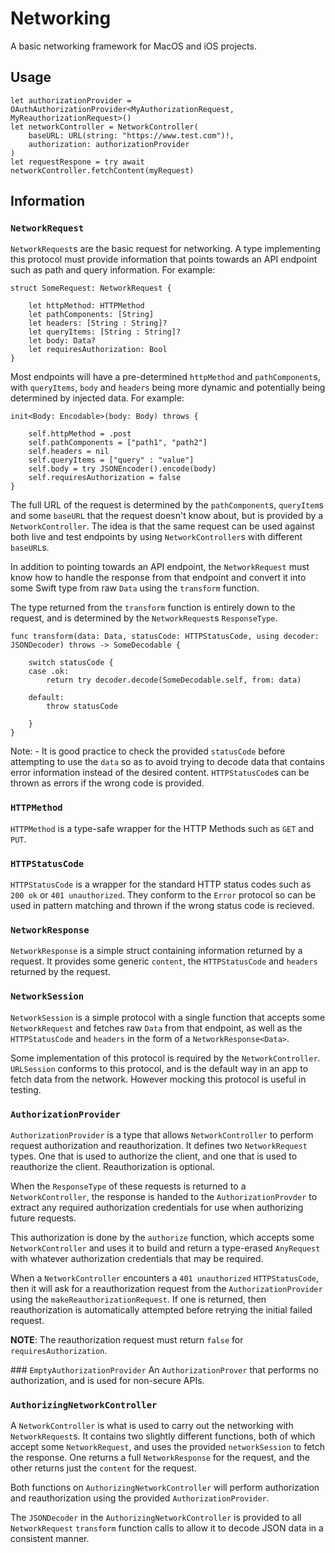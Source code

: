 # Networking

A basic networking framework for MacOS and iOS projects.

## Usage

```
let authorizationProvider = OAuthAuthorizationProvider<MyAuthorizationRequest, MyReauthorizationRequest>()
let networkController = NetworkController(
    baseURL: URL(string: "https://www.test.com")!,
    authorization: authorizationProvider
)
let requestRespone = try await networkController.fetchContent(myRequest)
```

## Information

### `NetworkRequest`
`NetworkRequest`s are the basic request for networking. A type implementing this protocol must provide information that points towards an API endpoint such as path and query information. For example:

```
struct SomeRequest: NetworkRequest {

    let httpMethod: HTTPMethod
    let pathComponents: [String]
    let headers: [String : String]?
    let queryItems: [String : String]?
    let body: Data?
    let requiresAuthorization: Bool
}
```

Most endpoints will have a pre-determined `httpMethod` and `pathComponent`s, with `queryItems`, `body` and `headers` being more dynamic and potentially being determined by injected data. For example:

```
init<Body: Encodable>(body: Body) throws {

    self.httpMethod = .post
    self.pathComponents = ["path1", "path2"]
    self.headers = nil
    self.queryItems = ["query" : "value"]
    self.body = try JSONEncoder().encode(body)
    self.requiresAuthorization = false
}
```
The full URL of the request is determined by the `pathComponent`s, `queryItem`s and some `baseURL` that the request doesn't know about, but is provided by a `NetworkController`. The idea is that the same request can be used against both live and test endpoints by using `NetworkController`s with different `baseURL`s.


In addition to pointing towards an API endpoint, the `NetworkRequest` must know how to handle the response from that endpoint and convert it into some Swift type from raw `Data` using the `transform` function.

The type returned from the `transform` function is entirely down to the request, and is determined by the `NetworkRequest`s `ResponseType`.

```
func transform(data: Data, statusCode: HTTPStatusCode, using decoder: JSONDecoder) throws -> SomeDecodable {
        
    switch statusCode {
    case .ok:
        return try decoder.decode(SomeDecodable.self, from: data)
            
    default:
        throw statusCode
            
    }
}
```

Note: - It is good practice to check the provided `statusCode` before attempting to use the `data` so as to avoid trying to decode data that contains error information instead of the desired content. `HTTPStatusCode`s can be thrown as errors if the wrong code is provided.

### `HTTPMethod`
`HTTPMethod` is a type-safe wrapper for the HTTP Methods such as `GET` and `PUT`.

### `HTTPStatusCode`
`HTTPStatusCode` is a wrapper for the standard HTTP status codes such as `200 ok` or `401 unauthorized`. They conform to the `Error` protocol so can be used in pattern matching and thrown if the wrong status code is recieved.

### `NetworkResponse`
`NetworkResponse` is a simple struct containing information returned by a request. It provides some generic `content`, the `HTTPStatusCode` and `headers` returned  by the request.

### `NetworkSession`
`NetworkSession` is a simple protocol with a single function that accepts some `NetworkRequest` and fetches raw `Data` from that endpoint, as well as the `HTTPStatusCode` and `headers` in the form of a `NetworkResponse<Data>`.

Some implementation of this protocol is required by the `NetworkController`. `URLSession` conforms to this protocol, and is the default way in an app to fetch data from the network. However mocking this protocol is useful in testing.

### `AuthorizationProvider`
`AuthorizationProvider` is a type that allows `NetworkController` to perform request authorization and reauthorization. It defines two `NetworkRequest` types. One that is used to authorize the client, and one that is used to reauthorize the client. Reauthorization is optional.

When the `ResponseType` of these requests is returned to a `NetworkController`, the response is handed to the `AuthorizationProvder` to extract any required authorization credentials for use when authorizing future requests.

This authorization is done by the `authorize` function, which accepts some `NetworkController` and uses it to build and return a type-erased `AnyRequest` with whatever authorization credentials that may be required.

When a `NetworkController` encounters a `401 unauthorized` `HTTPStatusCode`, then it will ask for a reauthorization request from the `AuthorizationProvider` using the `makeReauthorizationRequest`. If one is returned, then reauthorization is automatically attempted before retrying the initial failed request. 

**NOTE**: The reauthorization request must return `false` for `requiresAuthorization`.

### `EmptyAuthorizationProvider`
An `AuthorizationProver` that performs no authorization, and is used for non-secure APIs.

### `AuthorizingNetworkController`

A `NetworkController` is what is used to carry out the networking with `NetworkRequest`s. It contains two slightly different functions, both of which accept some `NetworkRequest`, and uses the provided `networkSession` to fetch the response. One returns a full `NetworkResponse` for the request, and the other returns just the `content` for the request.

Both functions on `AuthorizingNetworkController` will perform authorization and reauthorization using the provided `AuthorizationProvider`.

The `JSONDecoder` in the `AuthorizingNetworkController` is provided to all `NetworkRequest` `transform` function calls to allow it to decode JSON data in a consistent manner.
